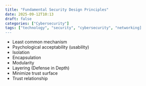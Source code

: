 ```yaml
---
title: "Fundamental Security Design Principles"
date: 2025-09-12T10:13
draft: false
categories: ["Cybersecurity"]
tags: ["technology", "security", "cybersecurity", "networking]
---
```


- Least common mechanism
- Psychological acceptability (usability)
- Isolation
- Encapsulation
- Modularity
- Layering (Defense in Depth)
- Minimize trust surface
- Trust relationship
